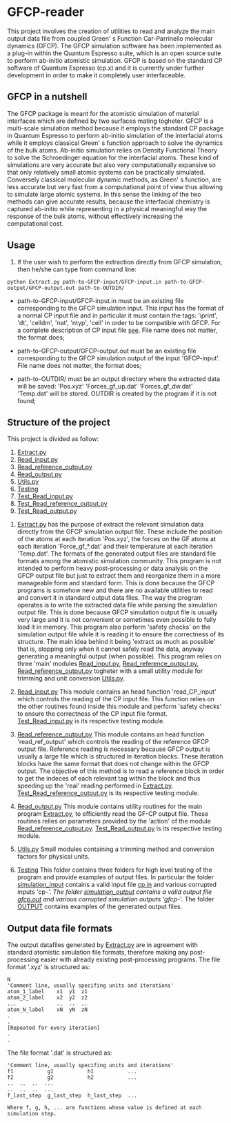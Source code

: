 # GFCP-reader

This project involves the creation of utilities to read and analyze the main output data file from coupled Green' s Function Car-Parrinello molecular dynamics (GFCP). The GFCP simulation software has been implemented as a plug-in within the Quantum Espresso suite, which is an open source suite to perform ab-initio atomistic simulation. GFCP is based on the standard CP software of Quantum Espresso (cp.x) and it is currently under further development in order to make it completely user interfaceable.

## GFCP in a nutshell

The GFCP package is meant for the atomistic simulation of material interfaces which are defined by two surfaces mating togheter. GFCP is a multi-scale simulation method because it employs the standard CP package in Quantum Espresso to perform ab-initio simulation of the interfacial atoms while it employs classical Green' s function approach to solve the dynamics of the bulk atoms. Ab-initio simulation relies on Density Functional Theory to solve the Schroedinger equation for the interfacial atoms. These kind of simulations are very accurate but also very computationally expansive so that only relatively small atomic systems can be practically simulated. 
Conversely classical molecular dynamic methods, as Green' s function, are less accurate but very fast from a computational point of view thus allowing to simulate large atomic systems. In this sense the linking of the two methods can give accurate results, because the interfacial chemistry is captured ab-initio while representing in a physical meaningful way the response of the bulk atoms, without effectively increasing the computational cost. 

## Usage

1) If the user wish to perform the extraction directly from GFCP simulation, then he/she can type from command line:

`python Extract.py path-to-GFCP-input/GFCP-input.in path-to-GFCP-output/GFCP-output.out path-to-OUTDIR/`

- path-to-GFCP-input/GFCP-input.in must be an existing file corresponding to the GFCP simulation input. This input has the format of a normal CP input file and in particular it must contain the tags: 'iprint', 'dt', 'celldm', 'nat', 'ntyp', 'cell' in order to be compatible with GFCP. For a complete description of CP input file [see](https://www.quantum-espresso.org/Doc/INPUT_CP.html). File name does not matter, the format does;

- path-to-GFCP-output/GFCP-output.out must be an existing file corresponding to the GFCP simulation output of the input 'GFCP-input'. File name does not matter, the format does;

- path-to-OUTDIR/ must be an output directory where the extracted data will be saved: 'Pos.xyz' 'Forces_gf_up.dat' 'Forces_gf_dw.dat' 'Temp.dat' will be stored. OUTDIR is created by the program if it is not found;

## Structure of the project

This project is divided as follow:
1) [Extract.py](https://github.com/41bY/GFCP-reader/blob/master/Extract.py)
2) [Read_input.py](https://github.com/41bY/GFCP-reader/blob/master/Read_input.py)
3) [Read_reference_output.py](https://github.com/41bY/GFCP-reader/blob/master/Read_reference_output.py)
4) [Read_output.py](https://github.com/41bY/GFCP-reader/blob/master/Read_output.py)
5) [Utils.py](https://github.com/41bY/GFCP-reader/blob/master/Utils.py)
6) [Testing](https://github.com/41bY/GFCP-reader/tree/master/Testing)
7) [Test_Read_input.py](https://github.com/41bY/GFCP-reader/blob/master/Test_Read_input.py)
8) [Test_Read_reference_output.py](https://github.com/41bY/GFCP-reader/blob/master/Test_Read_reference_output.py)
9) [Test_Read_output.py](https://github.com/41bY/GFCP-reader/blob/master/Test_Read_output.py)

1. [Extract.py](https://github.com/41bY/GFCP-reader/blob/master/Extract.py) has the purpose of extract the relevant simulation data directly from the GFCP simulation output file. These include the position of the atoms at each iteration 'Pos.xyz', the forces on the GF atoms at each iteration 'Force_gf_*.dat' and their temperature at each iteration 'Temp.dat'. The formats of the generated output files are standard file formats among the atomistic simulation community.
This program is not intended to perform heavy post-processing or data analysis on the GFCP output file but just to extract them and reorganize them in a more manageable form and standard form. This is done because the GFCP programs is somehow new and there are no available utilities to read and convert it in standard output data files. 
The way the program operates is to write the extracted data file while parsing the simulation output file. This is done because GFCP simulation output file is usually very large and it is not convenient or sometimes even possible to fully load it in memory. This program also perform 'safety checks' on the simulation output file while it is reading it to ensure the correctness of its structure. The main idea behind it being 'extract as much as possible' that is, stopping only when it cannot safely read the data, anyway generating a meaningful output (when possible).
This program relies on three 'main' modules [Read_input.py](https://github.com/41bY/GFCP-reader/blob/master/Read_input.py), [Read_reference_output.py](https://github.com/41bY/GFCP-reader/blob/master/Read_reference_output.py), [Read_reference_output.py](https://github.com/41bY/GFCP-reader/blob/master/Read_reference_output.py) togheter with a small utility module for trimming and unit conversion [Utils.py](https://github.com/41bY/GFCP-reader/blob/master/Utils.py). 

2. [Read_input.py](https://github.com/41bY/GFCP-reader/blob/master/Read_input.py) This module contains an head function 'read_CP_input' which controls the reading of the CP input file. This function relies on the other routines found inside this module and perform 'safety checks' to ensure the correctness of the CP input file format. [Test_Read_input.py](https://github.com/41bY/GFCP-reader/blob/master/Test_Read_input.py) is its respective testing module.

3. [Read_reference_output.py](https://github.com/41bY/GFCP-reader/blob/master/Read_reference_output.py) This module contains an head function 'read_ref_output' which controls the reading of the reference GFCP output file. Reference reading is necessary because GFCP output is usually a large file which is structured in iteration blocks. These iteration blocks have the same format that does not change within the GFCP output. The objective of this method is to read a reference block in order to get the indeces of each relevant tag within the block and thus speeding up the 'real' reading performed in [Extract.py](https://github.com/41bY/GFCP-reader/blob/master/Extract.py).
[Test_Read_reference_output.py](https://github.com/41bY/GFCP-reader/blob/master/Test_Read_reference_output.py) is its respective testing module. 

4. [Read_output.py](https://github.com/41bY/GFCP-reader/blob/master/Read_output.py) This module contains utility routines for the main program [Extract.py](https://github.com/41bY/GFCP-reader/blob/master/Extract.py), to efficiently read the GF-CP output file. These routines relies on parameters provided by the 'action' of the module [Read_reference_output.py](https://github.com/41bY/GFCP-reader/blob/master/Read_reference_output.py). [Test_Read_output.py](https://github.com/41bY/GFCP-reader/blob/master/Test_Read_output.py) is its respective testing module.

5. [Utils.py](https://github.com/41bY/GFCP-reader/blob/master/Utils.py) Small modules containing a trimming method and conversion factors for physical units.

6. [Testing](https://github.com/41bY/GFCP-reader/tree/master/Testing) This folder contains three folders for high level testing of the program and provide examples of output files.
In particular the folder [simulation_input](https://github.com/41bY/GFCP-reader/tree/master/Testing/simulation_input) contains a valid input file [cp.in](https://github.com/41bY/GFCP-reader/blob/master/Testing/simulation_input/cp.in) and various corrupted inputs 'cp-*'.
The folder [simulation_output](https://github.com/41bY/GFCP-reader/tree/master/Testing/simulation_output) contains a valid output file [gfcp.out](https://github.com/41bY/GFCP-reader/blob/master/Testing/simulation_input/cp.in) and various corrupted simulation outputs 'gfcp-*'.
The folder [OUTPUT](https://github.com/41bY/GFCP-reader/tree/master/Testing/OUTPUT) contains examples of the generated output files.

## Output data file formats

The output datafiles generated by [Extract.py](https://github.com/41bY/GFCP-reader/blob/master/Extract.py) are in agreement with standard atomistic simulation file formats, therefore making any post-processing easier with already existing post-processing programs.
The file format '.xyz' is structured as:

```
N
'Comment line, usually specifing units and iterations'
atom_1_label    x1  y1  z1
atom_2_label    x2  y2  z2
...             ..  ..  ..
atom_N_label    xN  yN  zN
.
.
[Repeated for every iteration]
.
.
```

The file format '.dat' is structured as:

```
'Comment line, usually specifing units and iterations'
f1           g1           h1           ...
f2           g2           h2           ...
..  ..  ..  ...
..  ..  ..  ...
f_last_step  g_last_step  h_last_step  ...

Where f, g, h, ... are functions whose value is defined at each simulation step.
```